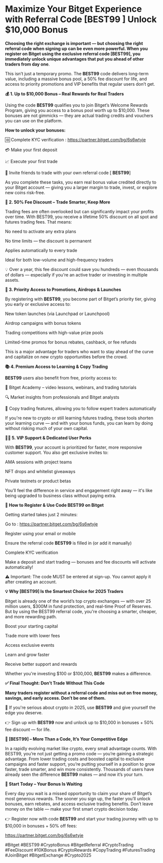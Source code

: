 #  Maximize Your Bitget Experience with Referral Code [BEST99 ]  Unlock $10,000 Bonus

**Choosing the right exchange is important — but choosing the right referral code when signing up can be even more powerful. When you register on Bitget using the exclusive referral code [BEST99], you immediately unlock unique advantages that put you ahead of other traders from day one**.

This isn’t just a temporary promo. The **BEST99** code delivers long-term value, including a massive bonus pool, a 50% fee discount for life, and access to priority promotions and VIP benefits that regular users don’t get.

**💰 1. Up to $10,000 Bonus – Real Rewards for Real Traders**

Using the code **BEST99** qualifies you to join Bitget’s Welcome Rewards Program, giving you access to a bonus pool worth up to $10,000. These bonuses are not gimmicks — they are actual trading credits and vouchers you can use on the platform.

**How to unlock your bonuses:**

🆔 Complete KYC verification : https://partner.bitget.com/bg/6s6wtyje

💳 Make your first deposit

📈 Execute your first trade

🤝 Invite friends to trade with your own referral code [ **BEST99**] 

As you complete these tasks, you earn real bonus value credited directly to your Bitget account — giving you a larger margin to trade, invest, or explore new coins risk-free.

**💸 2. 50% Fee Discount – Trade Smarter, Keep More**

Trading fees are often overlooked but can significantly impact your profits over time. With BEST99, you receive a lifetime 50% discount on all spot and futures trading fees. That means:

No need to activate any extra plans

No time limits — the discount is permanent

Applies automatically to every trade

Ideal for both low-volume and high-frequency traders

💡 Over a year, this fee discount could save you hundreds — even thousands of dollars — especially if you're an active trader or investing in multiple assets.

**🚀 3. Priority Access to Promotions, Airdrops & Launches**

By registering with **BEST99**, you become part of Bitget’s priority tier, giving you early or exclusive access to:

New token launches (via Launchpad or Launchpool)

Airdrop campaigns with bonus tokens

Trading competitions with high-value prize pools

Limited-time promos for bonus rebates, cashback, or fee refunds

This is a major advantage for traders who want to stay ahead of the curve and capitalize on new crypto opportunities before the crowd.

**📚 4. Premium Access to Learning & Copy Trading**

**BEST99** users also benefit from free, priority access to:

📘 Bitget Academy – video lessons, webinars, and trading tutorials

🔍 Market insights from professionals and Bitget analysts

🧠 Copy trading features, allowing you to follow expert traders automatically

If you're new to crypto or still learning futures trading, these tools shorten your learning curve — and with your bonus funds, you can learn by doing without risking much of your own capital.

**👨‍💼 5. VIP Support & Dedicated User Perks**

With **BEST99**, your account is prioritized for faster, more responsive customer support. You also get exclusive invites to:

AMA sessions with project teams

NFT drops and whitelist giveaways

Private testnets or product betas

You’ll feel the difference in service and engagement right away — it's like being upgraded to business class without paying extra.

**🔧 How to Register & Use Code BEST99 on Bitget**

Getting started takes just 2 minutes:

Go to  : https://partner.bitget.com/bg/6s6wtyje

Register using your email or mobile

Ensure the referral code **BEST99** is filled in (or add it manually)

Complete KYC verification

Make a deposit and start trading — bonuses and fee discounts will activate automatically!

⚠️ Important: The code MUST be entered at sign-up. You cannot apply it after creating an account.

**💡 Why [BEST99] Is the Smartest Choice for 2025 Traders**

Bitget is already one of the world’s top crypto exchanges — with over 25 million users, $300M in fund protection, and real-time Proof of Reserves. But by using the BEST99 referral code, you're choosing a smarter, cheaper, and more rewarding path.

Boost your starting capital

Trade more with lower fees

Access exclusive events

Learn and grow faster

Receive better support and rewards

Whether you're investing $100 or $100,000, **BEST99** makes a difference.

**✅ Final Thought: Don’t Trade Without This Code**

**Many traders register without a referral code and miss out on free money, savings, and early access. Don’t be one of them.**

🎯 If you're serious about crypto in 2025, use **BEST99** and give yourself the edge you deserve.

👉 Sign up with **BEST99** now and unlock up to $10,000 in bonuses + 50% fee discount — for life.

**🌟 [BEST99] – More Than a Code, It’s Your Competitive Edge**

In a rapidly evolving market like crypto, every small advantage counts. With BEST99, you’re not just getting a promo code — you’re gaining a strategic advantage. From lower trading costs and boosted capital to exclusive campaigns and faster support, you’re putting yourself in a position to grow faster, trade smarter, and win more consistently. Thousands of users have already seen the difference **BEST99** makes — and now it’s your turn.

**🏁 Start Today – Your Bonus Is Waiting**

Every day you wait is a missed opportunity to claim your share of Bitget’s most generous rewards. The sooner you sign up, the faster you’ll unlock bonuses, earn rebates, and access exclusive trading benefits. Don’t leave money on the table — make your first smart crypto decision today.

👉 Register now with code **BEST99** and start your trading journey with up to $10,000 in bonuses + 50% off fees:

https://partner.bitget.com/bg/6s6wtyje


#Bitget #BEST99 #CryptoBonus #BitgetReferral #CryptoTrading #FeeDiscount #10KBonus #CryptoRewards #CopyTrading #FuturesTrading #JoinBitget #BitgetExchange #Crypto2025

